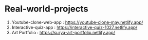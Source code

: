 # Real-world-projects

1.  Youtube-clone-web-app : https://youtube-clone-may.netlify.app/
2. Interactive-quiz-app : https://interactive-quiz-1027.netlify.app/
3. Art Portfolio : https://surya-art-portfolio.netlify.app/
